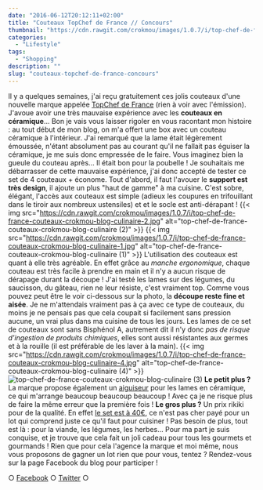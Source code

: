 ```yaml
---
date: "2016-06-12T20:12:11+02:00"
title: "Couteaux TopChef de France // Concours"
thumbnail: "https://cdn.rawgit.com/crokmou/images/1.0.7/i/top-chef-de-france-couteaux-crokmou-blog-culinaire.jpg"
categories:
  - "Lifestyle"
tags:
  - "Shopping"
description: ""
slug: "couteaux-topchef-de-france-concours"
---
```


Il y a quelques semaines, j'ai reçu gratuitement ces jolis couteaux d'une nouvelle marque appelée [TopChef de France](http://www.topchefdefrance.com/) (rien à voir avec l'émission). J'avoue avoir une très mauvaise expérience avec les **couteaux en céramique**... Bon je vais vous laisser rigoler en vous racontant mon histoire : au tout début de mon blog, on m'a offert une box avec un couteau céramique à l'intérieur. J'ai remarqué que la lame était légèrement émoussée, n'étant absolument pas au courant qu'il ne fallait pas éguiser la céramique, je me suis donc empressée de le faire. Vous imaginez bien la gueule du couteau après... Il était bon pour la poubelle ! Je souhaitais me débarrasser de cette mauvaise expérience, j'ai donc accepté de tester ce set de 4 couteaux + économe. Tout d'abord, il faut l'avouer le **support est très design**, il ajoute un plus "haut de gamme" à ma cuisine. C'est sobre, élégant, l'accès aux couteaux est simple (adieux les coupures en trifouillant dans le tiroir aux nombreux ustensiles) et et le socle est anti-dérapant ! {{< img src="https://cdn.rawgit.com/crokmou/images/1.0.7/i/top-chef-de-france-couteaux-crokmou-blog-culinaire-2.jpg" alt="top-chef-de-france-couteaux-crokmou-blog-culinaire (2)" >}} {{< img src="https://cdn.rawgit.com/crokmou/images/1.0.7/i/top-chef-de-france-couteaux-crokmou-blog-culinaire-1.jpg" alt="top-chef-de-france-couteaux-crokmou-blog-culinaire (1)" >}} L'utilisation des couteaux est quant à elle très agréable. En effet grâce au _manche ergonomique_, chaque couteau est très facile à prendre en main et il n'y a aucun risque de dérapage durant la découpe ! J'ai testé les lames sur des légumes, du saucisson, du gâteau, rien ne leur résiste, c'est vraiment top. Comme vous pouvez peut être le voir ci-dessous sur la photo, la **découpe reste fine et aisée**. Je ne m'attendais vraiment pas à ça avec ce type de couteaux, du moins je ne pensais pas que cela coupait si facilement sans pression aucune, un vrai plus dans ma cuisine de tous les jours. Les lames de ce set de couteaux sont sans Bisphénol A, autrement dit il n'y donc _pas de risque d’ingestion de produits chimiques_, elles sont aussi résistantes aux germes et à la rouille (il est préférable de les laver à la main). {{< img src="https://cdn.rawgit.com/crokmou/images/1.0.7/i/top-chef-de-france-couteaux-crokmou-blog-culinaire-4.jpg" alt="top-chef-de-france-couteaux-crokmou-blog-culinaire (4)" >}}![top-chef-de-france-couteaux-crokmou-blog-culinaire (3)](https://cdn.rawgit.com/crokmou/images/1.0.7/i/top-chef-de-france-couteaux-crokmou-blog-culinaire-3.jpg) **Le petit plus ?** La marque propose également un [aiguiseur](https://www.amazon.fr/TopChefDeFrance-compatible-professionelle-excellente-dutilisation/dp/B01DK0XTUY/ref=sr_1_2?s=kitchen&ie=UTF8&qid=1465758407&sr=1-2) pour les lames en céramique, ce qui m'arrange beaucoup beaucoup beaucoup ! Avec ça je ne risque plus de faire la même erreur que la première fois ! **Le gros plus ?** Un prix rikiki pour de la qualité. En effet [le set est à 40€](https://www.amazon.fr/TopChefDeFrance-Couteaux-C%C3%A9ramique-Complet-%C3%A9conome/dp/B01B43KT16/ref=sr_1_1?s=kitchen&ie=UTF8&qid=1465758407&sr=1-1), ce n'est pas cher payé pour un lot qui comprend juste ce qu'il faut pour cuisiner ! Pas besoin de plus, tout est là : pour la viande, les légumes, les herbes... Pour ma part je suis conquise, et je trouve que cela fait un joli cadeau pour tous les gourmets et gourmands ! Rien que pour cela l'agence la marque et moi même, nous vous proposons de gagner un lot rien que pour vous, tentez ? Rendez-vous sur la page Facebook du blog pour participer !

○ [Facebook](https://www.facebook.com/crokmou.blog) ○ [Twitter](https://twitter.com/Crokmou) ○